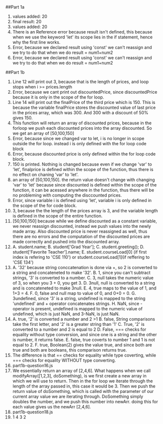##Part 1a
1. values added: 20
2. final result: 20
3. values added: 20
4. There is an Reference error because result isn't defined, this because when we use the keyword 'let' its scope lies in the if statement, hence why the first line works.
5. Error, because we declared result using 'const' we can't reassign and we try to do that when we do result = num1+num2
6. Error, because we declared result using 'const' we can't reassign and we try to do that when we do result = num1+num2
   
##Part 1b
1. Line 12 will print out 3, because that is the length of prices, and loop stops when i >= prices.length
2. Error, because we cant print out discountedPrice, since discountedPrice because it is only in the scope of the for loop.
3. Line 14 will print out the finalPrice of the third price which is 150. This is because the variable finalPrice stores the discounted value of last price in the prices array, which was 300. And 300 with a discount of 50% gives 150.
4. This function will return an array of discounted prices, because in the forloop we push each discounted prices into the array discounted. So we get an array of [50,100,150]
5. Error, because since we changed var to let, i is no longer in scope outside the for loop. instead i is only defined with the for loop code block
6. Error, because discounted price is only defined within the for loop code block. 
7. 150 is printed. Nothing is changed because even if we change 'var' to 'let', finalprice is defined within the scope of the function, thus there is no effect on chaning 'var' to 'let'.
8. an array of [50,100,150]. the return value doesn't change with changing 'var' to 'let' because since discounted is defined within the scope of the function, it can be acessed anywhere in the function, thus there will be no probleming with computing the disccounted prices.
9. Error, since variable i is defined using 'let', variable i is only defined in the scope of the for code block. 
10. 3, because the the length of the prices array is 3, and the variable length is defined in the scope of the entire function. 
11. [50,100,150] because while we define discounted as a constant variable, we never reassign discounted, instead we push values into the newly made array. Also discounted price is never reassigned as well, thus there are no errors and the computation of the discounted prices are made correctly and pushed into the discounted array.
12. A. student.name;
    B. student['Grad Year'];
    C. student.greeting();
    D. student['Favorite Teacher'].name;
    E. student.courseLoad[0] (if first index is refering to 'CSE 110') or student.courseLoad[1](if reffering to 'CSE 134')
13. A. '32' because string conccatenation is done via +, so 2 is converted to a string and concateneted to make '32'.
    B. 1, since you can't subtract strings, '3' is converted to a number.
    C. 3, null takes the numeric value of 3, so when you 3 + 0, you get 3.
    D. 3null, null is converted to a string and is concateneted to make 3null. 
    E. 4, true maps to the value of 1, and 1+3 = 4.
    F. 0, false and null map to value of 0, and 0+0 = 0.
    G. 3undefined, since '3' is a string, undefined is mapped to the string 'undefined' and + operator concatenates strings. 
    H. NaN, since - operator is present, undefined is mapped to the numeric value of undefined, which is just NaN, and 3-NaN, is just NaN. 
14. A. true, '2' is converted a number and 2 >1
    B. false, String comparisons take the first letter, and '2' is a greater string than '1'
    C. True, '2' is converted to a number and 2 is equal to 2
    D. False, === checks for equality without type conversion, and since one is a string and the other is number, it returns false.
    E. false, true coverts to number 1 and 1 is not equal to 2.
    F. true, Boolean(2) gives the value true, and since both are true and both are booleans, this comparison returns true. 
15. The difference is that == checks for equality while type coverting, while === checks for equality WITHOUT type converting. 
16. part1b-question16.js
17. We essentially return an array of [2,4,6]. What happens when we call modifyArray([1,2,3], doSomething), is we first create a new array in which we will use to return. Then in the for loop we iterate through the length of the array passed in, this case it would be 3. Then we push the return value of doSomething, which is called with the parameter of our current array value we are iterating through. DoSomething simply doubles the number, and we push this number into newArr. doing this for each value gives us the newArr [2,4,6].
18. part1b-question18.js
19. 1 
    4
    3
    2
